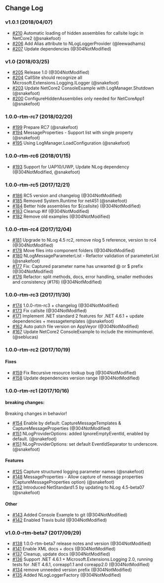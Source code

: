 ## Change Log

### v1.0.1 (2018/04/07)
- [#210](https://github.com/nlog/NLog.Extensions.Logging/pull/210) Automatic loading of hidden assemblies for callsite logic in NetCore2 (@snakefoot)
- [#206](https://github.com/nlog/NLog.Extensions.Logging/pull/206) Add Alias attribute to NLogLoggerProvider (@leewadhams)
- [#207](https://github.com/nlog/NLog.Extensions.Logging/pull/207) Update dependencies (@304NotModified)

### v1.0 (2018/03/25)
- [#205](https://github.com/nlog/NLog.Extensions.Logging/pull/205) Release 1.0 (@304NotModified)
- [#204](https://github.com/nlog/NLog.Extensions.Logging/pull/204) CallSite should recognize all Microsoft.Extensions.Logging.ILogger (@snakefoot)
- [#203](https://github.com/nlog/NLog.Extensions.Logging/pull/203) Update NetCore2 ConsoleExample with LogManager.Shutdown (@snakefoot)
- [#200](https://github.com/nlog/NLog.Extensions.Logging/pull/200) ConfigureHiddenAssemblies only needed for NetCoreApp1 (@snakefoot)

### 1.0.0-rtm-rc7 (2018/02/20)
- [#199](https://github.com/nlog/NLog.Extensions.Logging/pull/199) Prepare RC7 (@snakefoot)
- [#194](https://github.com/nlog/NLog.Extensions.Logging/pull/194) MessageProperties - Support list with single property (@snakefoot)
- [#195](https://github.com/nlog/NLog.Extensions.Logging/pull/195) Using LogManager.LoadConfiguration (@snakefoot)

### 1.0.0-rtm-rc6 (2018/01/15)
- [#193](https://github.com/nlog/NLog.Extensions.Logging/pull/193) Support for UAP10/UWP, Update NLog dependency (@304NotModified, @snakefoot)

### 1.0.0-rtm-rc5 (2017/12/21)
- [#186](https://github.com/nlog/NLog.Extensions.Logging/pull/186) RC5 version and changelog (@304NotModified)
- [#185](https://github.com/nlog/NLog.Extensions.Logging/pull/185) Removed System.Runtime for net451 (@snakefoot)
- [#184](https://github.com/nlog/NLog.Extensions.Logging/pull/184) Better hide assemblies for ${callsite} (@304NotModified)
- [#183](https://github.com/nlog/NLog.Extensions.Logging/pull/183) Cleanup #if (@304NotModified)
- [#182](https://github.com/nlog/NLog.Extensions.Logging/pull/182) Remove old examples (@304NotModified)

### 1.0.0-rtm-rc4 (2017/12/04)
- [#181](https://github.com/nlog/NLog.Extensions.Logging/pull/181) Upgrade to NLog 4.5 rc2, remove nlog 5 reference, version to rc4 (@304NotModified)
- [#178](https://github.com/nlog/NLog.Extensions.Logging/pull/178) Move files into component folders (@304NotModified)
- [#180](https://github.com/nlog/NLog.Extensions.Logging/pull/180) NLogMessageParameterList - Refactor validation of parameterList (@snakefoot)
- [#177](https://github.com/nlog/NLog.Extensions.Logging/pull/177) Fix: Captured parameter name has unwanted @ or $ prefix (@304NotModified)
- [#176](https://github.com/nlog/NLog.Extensions.Logging/pull/176) Refactor: split methods, docs, error handling, smaller methodes and consistency  (#176) (@304NotModified)

### 1.0.0-rtm-rc3 (2017/11/30)
- [#174](https://github.com/nlog/NLog.Extensions.Logging/pull/174) 1.0.0-rtm-rc3 + changelog (@304NotModified)
- [#173](https://github.com/nlog/NLog.Extensions.Logging/pull/173) Fix callsite (@304NotModified)
- [#171](https://github.com/nlog/NLog.Extensions.Logging/pull/171) Implement .NET standard 2 features for .NET 4.6.1 + update dependencies + messagetemplates (@snakefoot)
- [#162](https://github.com/nlog/NLog.Extensions.Logging/pull/162) Auto patch file version on AppVeyor (@304NotModified)
- [#167](https://github.com/nlog/NLog.Extensions.Logging/pull/167) Update NetCore2 ConsoleExample to include the minimumlevel. (@seblucas)


### 1.0.0-rtm-rc2 (2017/10/19)

#### Fixes

- [#159](https://github.com/nlog/NLog.Extensions.Logging/pull/159) Fix Recursive resource lookup bug (@304NotModified)
- [#158](https://github.com/nlog/NLog.Extensions.Logging/pull/158) Update dependencies version range (@304NotModified)


### 1.0.0-rtm-rc1 (2017/10/16)

####  breaking changes:
Breaking changes in behavior!


- [#154](https://github.com/nlog/NLog.Extensions.Logging/pull/154) Enable by default: CaptureMessageTemplates & CaptureMessageProperties (@304NotModified)
- [#151](https://github.com/nlog/NLog.Extensions.Logging/pull/151) NLogProviderOptions: added IgnoreEmptyEventId, enabled by default. (@snakefoot)
- [#151](https://github.com/nlog/NLog.Extensions.Logging/pull/151) NLogProviderOptions: set default EventIdSeparator to underscore. (@snakefoot)


#### Features
  
- [#125](https://github.com/nlog/NLog.Extensions.Logging/pull/125) Capture structured logging parameter names (@snakefoot)
- [#148](https://github.com/nlog/NLog.Extensions.Logging/pull/148) MessageProperties - Allow capture of message properties (CaptureMessageProperties option) (@snakefoot)
- [#152](https://github.com/nlog/NLog.Extensions.Logging/pull/152) Introduced NetStandard1.5 by updating to NLog 4.5-beta07 (@snakefoot)

#### Other

- [#143](https://github.com/nlog/NLog.Extensions.Logging/pull/143) Added Console Example to git (@304NotModified)
- [#142](https://github.com/nlog/NLog.Extensions.Logging/pull/142) Enabled Travis build (@304NotModified)

### v1.0.0-rtm-beta7 (2017/09/29)
- [#138](https://github.com/nlog/NLog.Extensions.Logging/pull/138) 1.0.0-rtm-beta7 release notes and version (@304NotModified)
- [#141](https://github.com/nlog/NLog.Extensions.Logging/pull/141) Enable XML docs + docs (@304NotModified)
- [#137](https://github.com/nlog/NLog.Extensions.Logging/pull/137) Cleanup, update docs (@304NotModified)
- [#136](https://github.com/nlog/NLog.Extensions.Logging/pull/136) Support .NET 4.6.1 + Microsoft.Extensions.Logging 2.0, running tests for .NET 4.6.1, coreapp1.1 and coreapp2.0 (@304NotModified)
- [#134](https://github.com/nlog/NLog.Extensions.Logging/pull/134) remove unneeded version prefix (@304NotModified)
- [#135](https://github.com/nlog/NLog.Extensions.Logging/pull/135) Added NLogLoggerFactory (@304NotModified)

